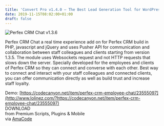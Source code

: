 ```yaml
---
title: 'Convert Pro v1.4.0 – The Best Lead Generation Tool for WordPress nulled'
date: 2019-11-15T08:02:00+01:00
draft: false
---
```


![Perfex CRM Chat v1.3.6](http://www.codelist.cc/uploads/posts/2019-11/1573801175_perfexcrmchat.jpg "Perfex CRM Chat v1.3.6")  
  
Perfex CRM Chat a real time experience add on for Perfex CRM build in PHP, javascript and jQuery and uses Pusher API for communication and collaboration between staff colleagues and clients starting from version 1.3.5. The module uses Websockets request and not HTTP requests that slows down the server. Specially developed for the employees and clients of Perfex CRM so they can connect and converse with each other. Best way to connect and interact with your staff colleagues and connected clients, you can offer communication directly as well as build trust and increase staff loyalty.  
  
Demo: [https://codecanyon.net/item/perfex-crm-employee-chat/23555097](http://www.lolinez.com/?https://codecanyon.net/item/perfex-crm-employee-chat/23555097)  
DOWNLOAD  
from Premium Scripts, Plugins & Mobile  
via [AmaCode](https://amazcode.ooo)